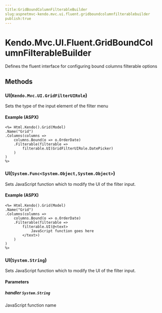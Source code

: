 ```yaml
---
title:GridBoundColumnFilterableBuilder
slug:aspnetmvc-kendo.mvc.ui.fluent.gridboundcolumnfilterablebuilder
publish:true
---
```


# Kendo.Mvc.UI.Fluent.GridBoundColumnFilterableBuilder
Defines the fluent interface for configuring bound columns filterable options



## Methods

### UI(`Kendo.Mvc.UI.GridFilterUIRole`)
Sets the type of the input element of the filter menu




#### Example (ASPX)
    <%= Html.Kendo().Grid(Model)
    .Name("Grid")
    .Columns(columns =>
        columns.Bound(o => o.OrderDate)
        .Filterable(filterable =>
            filterable.UI(GridFilterUIRole.DatePicker)
        )
    )
    %>


### UI(`System.Func<System.Object,System.Object>`)
Sets JavaScript function which to modify the UI of the filter input.




#### Example (ASPX)
    <%= Html.Kendo().Grid(Model)
    .Name("Grid")
    .Columns(columns =>
        columns.Bound(o => o.OrderDate)
        .Filterable(filterable =>
            filterable.UI(@<text>
                JavaScript function goes here
            </text>)
        )
    )
    %>


### UI(`System.String`)
Sets JavaScript function which to modify the UI of the filter input.


#### Parameters

##### handler `System.String`
JavaScript function name






 

